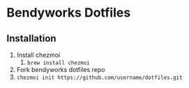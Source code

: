 # Bendyworks Dotfiles

## Installation

1. Install chezmoi
   1. `brew install chezmoi`
1. Fork bendyworks dotfiles repo
1. `chezmoi init https://github.com/username/dotfiles.git`


